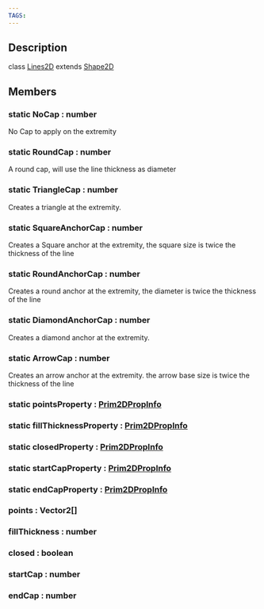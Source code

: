 ```yaml
---
TAGS:
---
```

## Description

class [Lines2D](/classes/2.0/Lines2D) extends [Shape2D](/classes/2.0/Shape2D)



## Members

### static NoCap : number

No Cap to apply on the extremity

### static RoundCap : number

A round cap, will use the line thickness as diameter

### static TriangleCap : number

Creates a triangle at the extremity.

### static SquareAnchorCap : number

Creates a Square anchor at the extremity, the square size is twice the thickness of the line

### static RoundAnchorCap : number

Creates a round anchor at the extremity, the diameter is twice the thickness of the line

### static DiamondAnchorCap : number

Creates a diamond anchor at the extremity.

### static ArrowCap : number

Creates an arrow anchor at the extremity. the arrow base size is twice the thickness of the line

### static pointsProperty : [Prim2DPropInfo](/classes/2.0/Prim2DPropInfo)



### static fillThicknessProperty : [Prim2DPropInfo](/classes/2.0/Prim2DPropInfo)



### static closedProperty : [Prim2DPropInfo](/classes/2.0/Prim2DPropInfo)



### static startCapProperty : [Prim2DPropInfo](/classes/2.0/Prim2DPropInfo)



### static endCapProperty : [Prim2DPropInfo](/classes/2.0/Prim2DPropInfo)



### points : Vector2[]



### fillThickness : number



### closed : boolean



### startCap : number



### endCap : number



